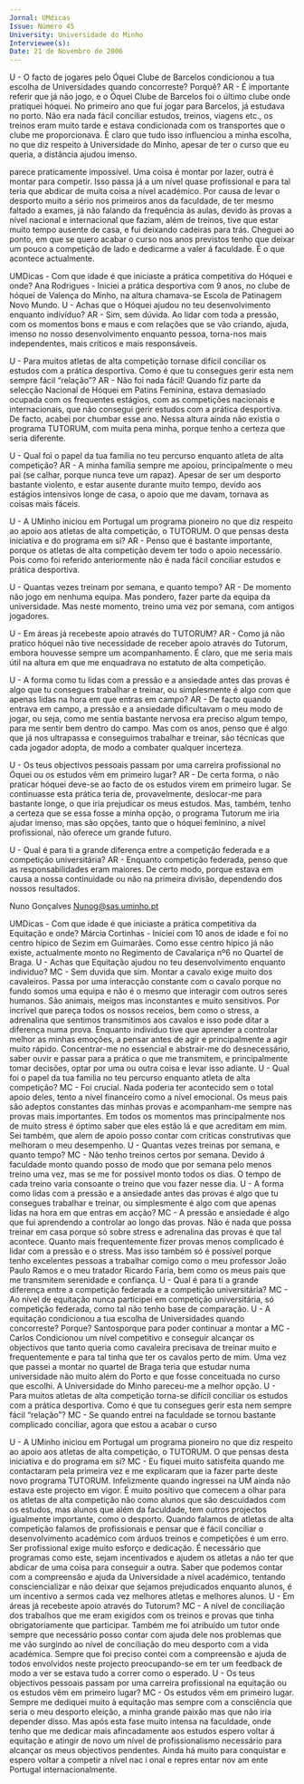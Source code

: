 ```yaml
---
Jornal: UMdicas
Issue: Número 45
University: Universidade do Minho
Interviewee(s): 
Date: 21 de Novembro de 2006
---
```

U - O facto de jogares pelo Óquei Clube de
Barcelos condicionou a tua escolha de
Universidades quando concorreste? Porquê?
AR - É importante referir que já não jogo, e o Óquei
Clube de Barcelos foi o último clube onde pratiquei
hóquei. No primeiro ano que fui jogar para Barcelos,
já estudava no porto. Não era nada fácil conciliar
estudos, treinos, viagens etc., os treinos eram muito
tarde e estava condicionada com os transportes que
o clube me proporcionava. È claro que tudo isso
influenciou a minha escolha, no que diz respeito à
Universidade do Minho, apesar de ter o curso que eu
queria, a distância ajudou imenso.

parece praticamente impossível. Uma coisa é montar por
lazer, outra é montar para competir. Isso passa já a um nível
quase profissional e para tal teria que abdicar de muita
coisa a nível académico. Por causa de levar o desporto
muito a sério nos primeiros anos da faculdade, de ter
mesmo faltado a exames, já não falando da frequência às
aulas, devido às provas a nível nacional e internacional que
faziam, além de treinos, tive que estar muito tempo ausente
de casa, e fui deixando cadeiras para trás. Cheguei ao
ponto, em que se quero acabar o curso nos anos previstos
tenho que deixar um pouco a competição de lado e dedicarme a valer á faculdade. É o que acontece actualmente.

UMDicas - Com que idade é que iniciaste a prática
competitiva do Hóquei e onde?
Ana Rodrigues - Iniciei a prática desportiva com 9
anos, no clube de hóquei de Valença do Minho, na
altura chamava-se Escola de Patinagem Novo
Mundo.
U - Achas que o Hóquei ajudou no teu
desenvolvimento enquanto indivíduo?
AR - Sim, sem dúvida. Ao lidar com toda a pressão,
com os momentos bons e maus e com relações que
se vão criando, ajuda, imenso no nosso
desenvolvimento enquanto pessoa, torna-nos mais
independentes, mais críticos e mais responsáveis.

U - Para muitos atletas de alta competição tornase difícil conciliar os estudos com a prática
desportiva. Como é que tu consegues gerir esta
nem sempre fácil “relação”?
AR - Não foi nada fácil! Quando fiz parte da selecção
Nacional de Hóquei em Patins Feminina, estava
demasiado ocupada com os frequentes estágios,
com as competições nacionais e internacionais, que
não consegui gerir estudos com a prática desportiva.
De facto, acabei por chumbar esse ano. Nessa altura
ainda não existia o programa TUTORUM, com muita
pena minha, porque tenho a certeza que seria
diferente.

U - Qual foi o papel da tua familia no teu percurso
enquanto atleta de alta competição?
AR - A minha família sempre me apoiou,
principalmente o meu pai (se calhar, porque nunca
teve um rapaz). Apesar de ser um desporto bastante
violento, e estar ausente durante muito tempo,
devido aos estágios intensivos longe de casa, o
apoio que me davam, tornava as coisas mais fáceis.

U - A UMinho iniciou em Portugal um programa
pioneiro no que diz respeito ao apoio aos atletas
de alta competição, o TUTORUM. O que pensas
desta iniciativa e do programa em si?
AR - Penso que é bastante importante, porque os
atletas de alta competição devem ter todo o apoio
necessário. Pois como foi referido anteriormente não
é nada fácil conciliar estudos e prática desportiva.

U - Quantas vezes treinam por semana, e quanto
tempo?
AR - De momento não jogo em nenhuma equipa.
Mas pondero, fazer parte da equipa da universidade.
Mas neste momento, treino uma vez por semana,
com antigos jogadores.

U - Em áreas já recebeste apoio através do
TUTORUM?
AR - Como já não pratico hóquei não tive
necessidade de receber apoio através do Tutorum,
embora houvesse sempre um acompanhamento. É
claro, que me seria mais útil na altura em que me
enquadrava no estatuto de alta competição.

U - A forma como tu lidas com a pressão e a
ansiedade antes das provas é algo que tu
consegues trabalhar e treinar, ou simplesmente é
algo com que apenas lidas na hora em que entras
em campo?
AR - De facto quando entrava em campo, a pressão e
a ansiedade dificultavam o meu modo de jogar, ou
seja, como me sentia bastante nervosa era preciso
algum tempo, para me sentir bem dentro do campo.
Mas com os anos, penso que é algo que já nos
ultrapassa e conseguimos trabalhar e treinar, são
técnicas que cada jogador adopta, de modo a
combater qualquer incerteza.

U - Os teus objectivos pessoais passam por uma
carreira profissional no Óquei ou os estudos vêm
em primeiro lugar?
AR - De certa forma, o não praticar hóquei deve-se
ao facto de os estudos virem em primeiro lugar. Se
continuasse esta prática teria de, provavelmente,
deslocar-me para bastante longe, o que iria
prejudicar os meus estudos. Mas, também, tenho a
certeza que se essa fosse a minha opção, o
programa Tutorum me iria ajudar imenso, mas são
opções, tanto que o hóquei feminino, a nível
profissional, não oferece um grande futuro.

U - Qual é para ti a grande diferença entre a
competição federada e a competição
universitária?
AR - Enquanto competição federada, penso que as
responsabilidades eram maiores. De certo modo,
porque estava em causa a nossa continuidade ou
não na primeira divisão, dependendo dos nossos
resultados.

Nuno Gonçalves
Nunog@sas.uminho.pt

UMDicas - Com que idade é que iniciaste a prática
competitiva da Equitação e onde?
Márcia Cortinhas - Iniciei com 10 anos de idade e foi no
centro hípico de Sezim em Guimarães. Como esse centro
hípico já não existe, actualmente monto no Regimento de
Cavalariça nº6 no Quartel de Braga.
U - Achas que Equitação ajudou no teu
desenvolvimento enquanto individuo?
MC - Sem duvida que sim. Montar a cavalo exige muito dos
cavaleiros. Passa por uma interacção constante com o
cavalo porque no fundo somos uma equipa e não é o
mesmo que interagir com outros seres humanos. São
animais, meigos mas inconstantes e muito sensitivos. Por
incrível que pareça todos os nossos receios, bem como o
stress, a adrenalina que sentimos transmitimos aos cavalos
e isso pode ditar a diferença numa prova. Enquanto
individuo tive que aprender a controlar melhor as minhas
emoções, a pensar antes de agir e principalmente a agir
muito rápido. Concentrar-me no essencial e abstrair-me do
desnecessário, saber ouvir e passar para a prática o que
me transmitem, e principalmente tomar decisões, optar por
uma ou outra coisa e levar isso adiante.
U - Qual foi o papel da tua familia no teu percurso
enquanto atleta de alta competição?
MC - Foi crucial. Nada poderia ter acontecido sem o total
apoio deles, tento a nível financeiro como a nível
emocional. Os meus pais são adeptos constantes das
minhas provas e acompanham-me sempre nas provas
mais importantes. Em todos os momentos mas
principalmente nos de muito stress é óptimo saber que eles
estão lá e que acreditam em mim. Sei também, que alem de
apoio posso contar com criticas construtivas que melhoram
o meu desempenho.
U - Quantas vezes treinas por semana, e quanto tempo?
MC - Não tenho treinos certos por semana. Devido á
faculdade monto quando posso de modo que por semana
pelo menos treino uma vez, mas se me for possível monto
todos os dias. O tempo de cada treino varia consoante o
treino que vou fazer nesse dia.
U - A forma como lidas com a pressão e a ansiedade
antes das provas é algo que tu consegues trabalhar e
treinar, ou simplesmente é algo com que apenas lidas
na hora em que entras em acção?
MC - A pressão e ansiedade é algo que fui aprendendo a
controlar ao longo das provas. Não é nada que possa
treinar em casa porque só sobre stress e adrenalina das
provas é que tal acontece. Quanto mais frequentemente
fizer provas menos complicado é lidar com a pressão e o
stress. Mas isso também só é possível porque tenho
excelentes pessoas a trabalhar comigo como o meu
professor João Paulo Ramos e o meu tratador Ricardo
Faria, bem como os meus pais que me transmitem
serenidade e confiança.
U - Qual é para ti a grande diferença entre a competição
federada e a competição universitária?
MC - Ao nível de equitação nunca participei em competição
universitária, só competição federada, como tal não tenho
base de comparação.
U - A equitação condicionou a tua escolha de
Universidades quando concorreste? Porque?
Santosporque para poder continuar a montar a
MC -Carlos
Condicionou
um nível competitivo e conseguir alcançar os objectivos que
tanto queria como cavaleira precisava de treinar muito e
frequentemente e para tal tinha que ter os cavalos perto de
mim. Uma vez que passei a montar no quartel de Braga
teria que estudar numa universidade não muito além do
Porto e que fosse conceituada no curso que escolhi. A
Universidade do Minho pareceu-me a melhor opção.
U - Para muitos atletas de alta competição torna-se difícil
conciliar os estudos com a prática desportiva. Como é que
tu consegues gerir esta nem sempre fácil “relação”?
MC - Se quando entrei na faculdade se tornou bastante
complicado conciliar, agora que estou a acabar o curso

U - A UMinho iniciou em Portugal um programa pioneiro
no que diz respeito ao apoio aos atletas de alta
competição, o TUTORUM. O que pensas desta iniciativa
e do programa em si?
MC - Eu fiquei muito satisfeita quando me contactaram pela
primeira vez e me explicaram que ia fazer parte deste novo
programa TUTORUM. Infelizmente quando ingressei na
UM ainda não estava este projecto em vigor. É muito
positivo que comecem a olhar para os atletas de alta
competição não como alunos que são descuidados com os
estudos, mas alunos que além da faculdade, tem outros
projectos igualmente importante, como o desporto. Quando
falamos de atletas de alta competição falamos de
profissionais e pensar que é fácil conciliar o
desenvolvimento académico com árduos treinos e
competições é um erro. Ser profissional exige muito esforço
e dedicação. É necessário que programas como este,
sejam incentivados e ajudem os atletas a não ter que
abdicar de uma coisa para conseguir a outra. Saber que
podemos contar com a compreensão e ajuda da
Universidade a nível académico, tentando consciencializar
e não deixar que sejamos prejudicados enquanto alunos, é
um incentivo a sermos cada vez melhores atletas e
melhores alunos.
U - Em áreas já recebeste apoio através do Tutorum?
MC - A nível de conciliação dos trabalhos que me eram
exigidos com os treinos e provas que tinha
obrigatoriamente que participar. Também me foi atribuído
um tutor onde sempre que necessário posso contar com
ajuda dele nos problemas que me vão surgindo ao nível de
conciliação do meu desporto com a vida académica.
Sempre que foi preciso contei com a compreensão e ajuda
de todos envolvidos neste projecto preocupando-se em ter
um feedback de modo a ver se estava tudo a correr como o
esperado.
U - Os teus objectivos pessoais passam por uma
carreira profissional na equitação ou os estudos vêm
em primeiro lugar?
MC - Os estudos vêm em primeiro lugar. Sempre me
dediquei muito à equitação mas sempre com a consciência
que seria o meu desporto eleição, a minha grande paixão
mas que não iria depender disso. Mas após esta fase muito
intensa na faculdade, onde tenho que me dedicar mais
afincadamente aos estudos espero voltar á equitação e
atingir de novo um nível de profissionalismo necessário
para alcançar os meus objectivos pendentes. Ainda há
muito para conquistar e espero voltar a competir a nível
nac i onal e repres entar nov am ente Portugal
internacionalmente.